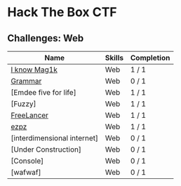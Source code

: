 # Hack The Box CTF



## Challenges: Web 

|	Name                                            | Skills       | Completion |
| ------------------------------------------------- | ------------ | ---------- |
| [I know Mag1k][2]                                 | Web          | 1 / 1      |
| [Grammar][3]                                      | Web          | 0 / 1      |
| [Emdee five for life]                             | Web          | 1 / 1      |
| [Fuzzy]                                           | Web          | 1 / 1      |
| [FreeLancer][4]                                   | Web          | 1 / 1      |
| [ezpz][5]                                         | Web          | 1 / 1      |
| [interdimensional internet]                    | Web          | 0 / 1      |
| [Under Construction]                           | Web          | 0 / 1      |
| [Console]                                      | Web          | 0 / 1      |
| [wafwaf]                                       | Web          | 0 / 1      |


[1]: https://www.hackthebox.eu/
[2]: ./I_know_Mag1k.md
[3]: ./Grammar
[4]: ./FreeLancer.md
[5]: ./ezpz.md
[6]: ./interdimensional_internet
[7]: ./Under_Construction
[8]: ./Console
[9]: ./wafwaf
